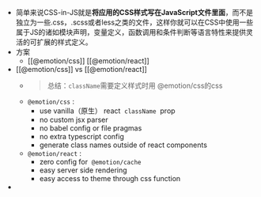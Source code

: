 - 简单来说CSS-in-JS就是**将应用的CSS样式写在JavaScript文件里面**，而不是独立为一些.css，.scss或者less之类的文件，这样你就可以在CSS中使用一些属于JS的诸如模块声明，变量定义，函数调用和条件判断等语言特性来提供灵活的可扩展的样式定义。
- 方案
	- [[@emotion/css]]
	  [[@emotion/react]]
- [[@emotion/css]] vs [[@emotion/react]]
	- > 总结：`className`需要定义样式时用 @emotion/css的css
	- `@emotion/css` :
		- use vanilla（原生） react  `className`  prop
		- no custom jsx parser
		- no babel config or file pragmas
		- no extra typescript config
		- generate class names outside of react components
	- `@emotion/react` :
		- zero config for  `@emotion/cache`
		- easy server side rendering
		- easy access to theme through css function
-
